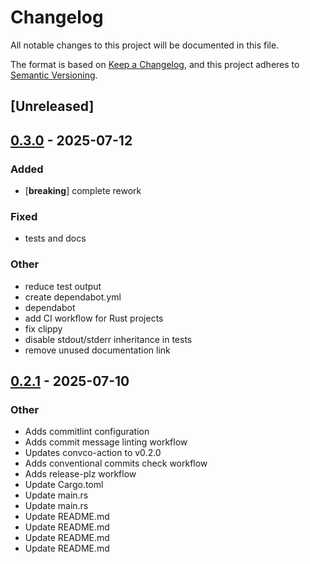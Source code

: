 # Changelog

All notable changes to this project will be documented in this file.

The format is based on [Keep a Changelog](https://keepachangelog.com/en/1.0.0/),
and this project adheres to [Semantic Versioning](https://semver.org/spec/v2.0.0.html).

## [Unreleased]

## [0.3.0](https://github.com/JonathanWoollett-Light/cargo-maintained/compare/v0.2.1...v0.3.0) - 2025-07-12

### Added

- [**breaking**] complete rework

### Fixed

- tests and docs

### Other

- reduce test output
- create dependabot.yml
- dependabot
- add CI workflow for Rust projects
- fix clippy
- disable stdout/stderr inheritance in tests
- remove unused documentation link

## [0.2.1](https://github.com/JonathanWoollett-Light/cargo-maintained/compare/v0.2.0...v0.2.1) - 2025-07-10

### Other

- Adds commitlint configuration
- Adds commit message linting workflow
- Updates convco-action to v0.2.0
- Adds conventional commits check workflow
- Adds release-plz workflow
- Update Cargo.toml
- Update main.rs
- Update main.rs
- Update README.md
- Update README.md
- Update README.md
- Update README.md
